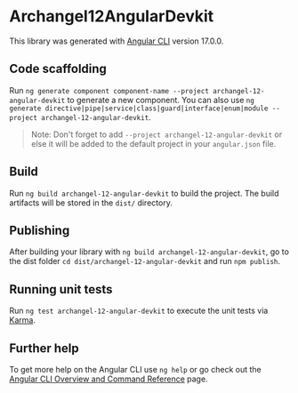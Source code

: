 # Archangel12AngularDevkit

This library was generated with [Angular CLI](https://github.com/angular/angular-cli) version 17.0.0.

## Code scaffolding

Run `ng generate component component-name --project archangel-12-angular-devkit` to generate a new component. You can also use `ng generate directive|pipe|service|class|guard|interface|enum|module --project archangel-12-angular-devkit`.
> Note: Don't forget to add `--project archangel-12-angular-devkit` or else it will be added to the default project in your `angular.json` file. 

## Build

Run `ng build archangel-12-angular-devkit` to build the project. The build artifacts will be stored in the `dist/` directory.

## Publishing

After building your library with `ng build archangel-12-angular-devkit`, go to the dist folder `cd dist/archangel-12-angular-devkit` and run `npm publish`.

## Running unit tests

Run `ng test archangel-12-angular-devkit` to execute the unit tests via [Karma](https://karma-runner.github.io).

## Further help

To get more help on the Angular CLI use `ng help` or go check out the [Angular CLI Overview and Command Reference](https://angular.io/cli) page.
